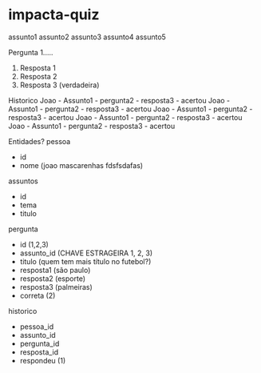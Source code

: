 # impacta-quiz

assunto1
assunto2
assunto3
assunto4
assunto5



Pergunta 1.....
1) Resposta 1
2) Resposta 2
3) Resposta 3 (verdadeira)



Historico
Joao - Assunto1 - pergunta2 - resposta3 - acertou
Joao - Assunto1 - pergunta2 - resposta3 - acertou
Joao - Assunto1 - pergunta2 - resposta3 - acertou
Joao - Assunto1 - pergunta2 - resposta3 - acertou
Joao - Assunto1 - pergunta2 - resposta3 - acertou


Entidades?
pessoa
  - id
  - nome (joao mascarenhas fdsfsdafas)

assuntos
  - id
  - tema
  - titulo
  
pergunta
  - id (1,2,3)
  - assunto_id (CHAVE ESTRAGEIRA 1, 2, 3)
  - titulo (quem tem mais título no futebol?)
  - resposta1 (são paulo)
  - resposta2 (esporte)
  - resposta3 (palmeiras)
  - correta (2)


historico
  - pessoa_id
  - assunto_id
  - pergunta_id
  - resposta_id
  - respondeu (1)
